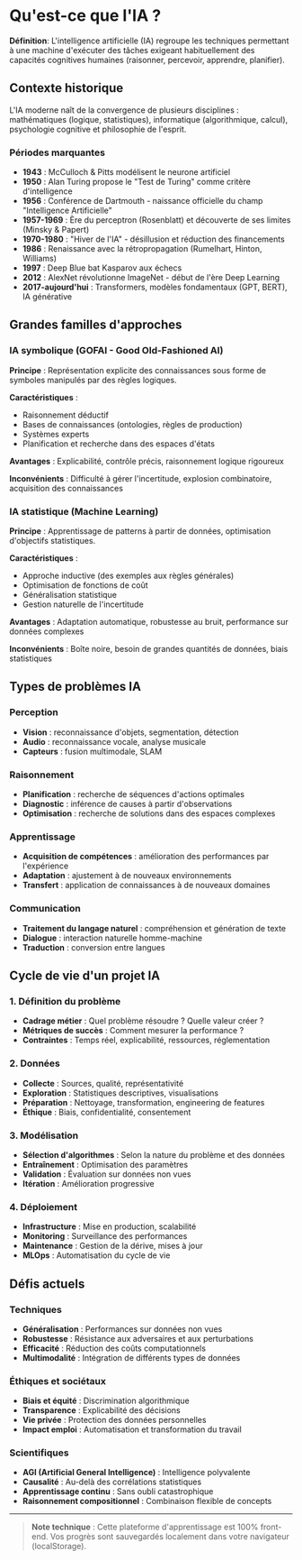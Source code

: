 # Qu'est-ce que l'IA ?

**Définition**: L'intelligence artificielle (IA) regroupe les techniques permettant à une machine d'exécuter des tâches exigeant habituellement des capacités cognitives humaines (raisonner, percevoir, apprendre, planifier).

## Contexte historique

L'IA moderne naît de la convergence de plusieurs disciplines : mathématiques (logique, statistiques), informatique (algorithmique, calcul), psychologie cognitive et philosophie de l'esprit.

### Périodes marquantes

- **1943** : McCulloch & Pitts modélisent le neurone artificiel
- **1950** : Alan Turing propose le "Test de Turing" comme critère d'intelligence
- **1956** : Conférence de Dartmouth - naissance officielle du champ "Intelligence Artificielle"
- **1957-1969** : Ère du perceptron (Rosenblatt) et découverte de ses limites (Minsky & Papert)
- **1970-1980** : "Hiver de l'IA" - désillusion et réduction des financements
- **1986** : Renaissance avec la rétropropagation (Rumelhart, Hinton, Williams)
- **1997** : Deep Blue bat Kasparov aux échecs
- **2012** : AlexNet révolutionne ImageNet - début de l'ère Deep Learning
- **2017-aujourd'hui** : Transformers, modèles fondamentaux (GPT, BERT), IA générative

## Grandes familles d'approches

### IA symbolique (GOFAI - Good Old-Fashioned AI)

**Principe** : Représentation explicite des connaissances sous forme de symboles manipulés par des règles logiques.

**Caractéristiques** :
- Raisonnement déductif
- Bases de connaissances (ontologies, règles de production)
- Systèmes experts
- Planification et recherche dans des espaces d'états

**Avantages** : Explicabilité, contrôle précis, raisonnement logique rigoureux

**Inconvénients** : Difficulté à gérer l'incertitude, explosion combinatoire, acquisition des connaissances

### IA statistique (Machine Learning)

**Principe** : Apprentissage de patterns à partir de données, optimisation d'objectifs statistiques.

**Caractéristiques** :
- Approche inductive (des exemples aux règles générales)
- Optimisation de fonctions de coût
- Généralisation statistique
- Gestion naturelle de l'incertitude

**Avantages** : Adaptation automatique, robustesse au bruit, performance sur données complexes

**Inconvénients** : Boîte noire, besoin de grandes quantités de données, biais statistiques

## Types de problèmes IA

### Perception
- **Vision** : reconnaissance d'objets, segmentation, détection
- **Audio** : reconnaissance vocale, analyse musicale
- **Capteurs** : fusion multimodale, SLAM

### Raisonnement
- **Planification** : recherche de séquences d'actions optimales
- **Diagnostic** : inférence de causes à partir d'observations
- **Optimisation** : recherche de solutions dans des espaces complexes

### Apprentissage
- **Acquisition de compétences** : amélioration des performances par l'expérience
- **Adaptation** : ajustement à de nouveaux environnements
- **Transfert** : application de connaissances à de nouveaux domaines

### Communication
- **Traitement du langage naturel** : compréhension et génération de texte
- **Dialogue** : interaction naturelle homme-machine
- **Traduction** : conversion entre langues

## Cycle de vie d'un projet IA

### 1. Définition du problème
- **Cadrage métier** : Quel problème résoudre ? Quelle valeur créer ?
- **Métriques de succès** : Comment mesurer la performance ?
- **Contraintes** : Temps réel, explicabilité, ressources, réglementation

### 2. Données
- **Collecte** : Sources, qualité, représentativité
- **Exploration** : Statistiques descriptives, visualisations
- **Préparation** : Nettoyage, transformation, engineering de features
- **Éthique** : Biais, confidentialité, consentement

### 3. Modélisation
- **Sélection d'algorithmes** : Selon la nature du problème et des données
- **Entraînement** : Optimisation des paramètres
- **Validation** : Évaluation sur données non vues
- **Itération** : Amélioration progressive

### 4. Déploiement
- **Infrastructure** : Mise en production, scalabilité
- **Monitoring** : Surveillance des performances
- **Maintenance** : Gestion de la dérive, mises à jour
- **MLOps** : Automatisation du cycle de vie

## Défis actuels

### Techniques
- **Généralisation** : Performances sur données non vues
- **Robustesse** : Résistance aux adversaires et aux perturbations
- **Efficacité** : Réduction des coûts computationnels
- **Multimodalité** : Intégration de différents types de données

### Éthiques et sociétaux
- **Biais et équité** : Discrimination algorithmique
- **Transparence** : Explicabilité des décisions
- **Vie privée** : Protection des données personnelles
- **Impact emploi** : Automatisation et transformation du travail

### Scientifiques
- **AGI (Artificial General Intelligence)** : Intelligence polyvalente
- **Causalité** : Au-delà des corrélations statistiques
- **Apprentissage continu** : Sans oubli catastrophique
- **Raisonnement compositionnel** : Combinaison flexible de concepts

---

> **Note technique** : Cette plateforme d'apprentissage est 100% front-end. Vos progrès sont sauvegardés localement dans votre navigateur (localStorage).
